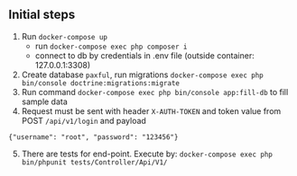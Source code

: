 ## Initial steps

1. Run `docker-compose up`
    - run `docker-compose exec php composer i`
    - connect to db by credentials in .env file (outside container: 127.0.0.1:3308)
2. Create database `paxful`, run migrations `docker-compose exec php bin/console doctrine:migrations:migrate`
3. Run command `docker-compose exec php bin/console app:fill-db` to fill sample data
4. Request must be sent with header `X-AUTH-TOKEN` and token value from POST `/api/v1/login` and payload
```
{"username": "root", "password": "123456"}
```
5. There are tests for end-point. Execute by: `docker-compose exec php bin/phpunit tests/Controller/Api/V1/`
